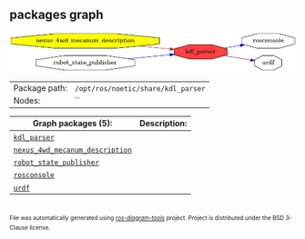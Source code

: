 <!--
File was automatically generated using 'ros-diagram-tools' project.
Project is distributed under the BSD 3-Clause license.
-->

## packages graph

[![kdl_parser](kdl_parser.png "kdl_parser")](kdl_parser.png)

|     |     |
| --- | --- |
| Package path: | `/opt/ros/noetic/share/kdl_parser` |
| Nodes: | `` |


| Graph packages (5): | Description: |
| ------------------- | ------------ |
| [`kdl_parser`](kdl_parser.md) |  |
| [`nexus_4wd_mecanum_description`](nexus_4wd_mecanum_description.md) |  |
| [`robot_state_publisher`](robot_state_publisher.md) |  |
| [`rosconsole`](rosconsole.md) |  |
| [`urdf`](urdf.md) |  |


</br>
<font size="1">
File was automatically generated using <a href="https://github.com/anetczuk/ros-diagram-tools"><i>ros-diagram-tools</i></a> project.
Project is distributed under the BSD 3-Clause license.
</font>
